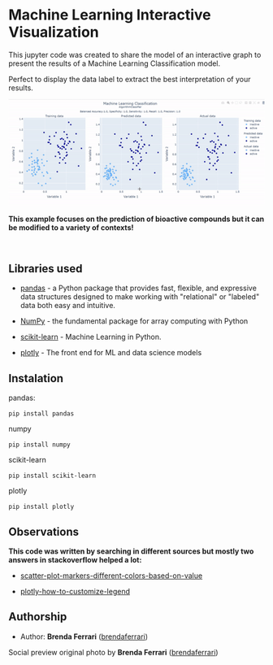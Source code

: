# Machine Learning Interactive Visualization

This jupyter code was created to share the model of an interactive graph to present the results of a Machine Learning Classification model. 

Perfect to display the data label to extract the best interpretation of your results.

<img src="images/mlclassification.gif" width="584"> 

**This example focuses on the prediction of bioactive compounds but it can be modified to a variety of contexts!**

&nbsp;

## Libraries used

* [pandas](https://pandas.pydata.org/) - a Python package that provides fast, flexible, and expressive data structures designed to make working with "relational" or "labeled" data both easy and intuitive. 

* [NumPy](https://numpy.org/) -  the fundamental package for array computing with Python

* [scikit-learn](https://scikit-learn.org/stable/) - Machine Learning in Python.

* [plotly](https://plotly.com/) - The front end for ML and data science models

## Instalation

pandas:
```
pip install pandas
```
numpy
```
pip install numpy
```
scikit-learn
```
pip install scikit-learn
```
plotly
```
pip install plotly
```

## Observations

**This code was written by searching in different sources but mostly two answers in stackoverflow helped a lot:**

* [scatter-plot-markers-different-colors-based-on-value](https://stackoverflow.com/questions/67162389/scatter-plot-markers-different-colors-based-on-value)

* [plotly-how-to-customize-legend](https://stackoverflow.com/questions/56871095/plotly-how-to-customize-legend)

## Authorship

* Author: **Brenda Ferrari** ([brendaferrari](https://github.com/brendaferrari))

Social preview original photo by **Brenda Ferrari** ([brendaferrari](https://github.com/brendaferrari))